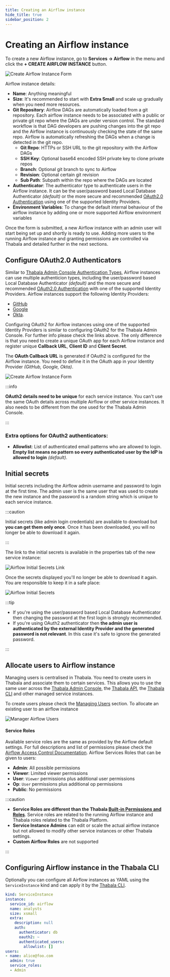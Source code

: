 ```yaml
---
title: Creating an Airflow instance
hide_title: true
sidebar_position: 2
---
```


# Creating an Airflow instance

To create a new Airflow instance, go to **Services -> Airflow** in the menu and click the
**+ CREATE AIRFLOW INSTANCE** button.

![Create Airflow Instance Form](./assets/create-airflow-instance.png)

Airflow instance details:
* **Name**: Anything meaningful
* **Size**: It's recommended to start with **Extra Small** and scale up gradually when you need more resources.
* **Git Repository**: Airflow DAGs are automatically loaded from a git repository. Each airflow instance needs
to be associated with a public or private git repo where the DAGs are under version control.
The standard workflow is that DAG developers are pushing changes into the git repo and the Airflow instance is
continuously checking the state of the same repo. Airflow is automatically refreshing the DAGs when a change
is detected in the git repo.
  * **Git Repo**: HTTPs or SSH URL to the git repository with the Airflow DAGs
  * **SSH Key**: Optional base64 encoded SSH private key to clone private repos
  * **Branch**: Optional git branch to sync to Airflow
  * **Revision**: Optional certain git revision
  * **Sub Path**: Subpath within the repo where the DAGs are located
* **Authenticator**: The authenticator type to authenticate users in the Airflow instance. It
can be the user/password based Local Database Authenticator *(default)* or the more secure and recommended
[OAuth2.0 Authentication](/admin-console/security/oauth2) using one of the supported Identity Providers.
* **Environment Variables**: To change the default internal behaviour of the airflow instance by adding
one or more supported Airflow environment variables

Once the form is submitted, a new Airflow instance with an admin user will start being set up and shortly is
ready to use. Adding more users to the running Airflow instance and granting permissions are controlled via
Thabala and detailed further in the next sections.

## Configure OAuth2.0 Authenticators

Similar to [Thabala Admin Console Authentication Types](/admin-console/security/authentication-types),
Airflow instances can use multiple authenticion types, including the user/password based Local Database Authenticator
*(default)* and the more secure and recommended [OAuth2.0 Authentication](/admin-console/security/oauth2) with
one of the supported Identity Providers. Airflow instances support the following Identity Providers:
* [GitHub](/admin-console/security/oauth2-github)
* [Google](/admin-console/security/oauth2-google)
* [Okta](/admin-console/security/oauth2-okta).

Configuring OAuth2 for Airflow instances using one of the supported Identity Providers is similar to configuring
OAuth2 for the Thabala Admin Console. For further info please check the links above. The only difference is that
you need to create a unique OAuth app for each Airflow instance and register unique
**Callback URL**, **Client ID** and **Client Secret**.

The **OAuth Callback URL** is generated if OAuth2 is configured for the Airflow instance.
You need to define it in the OAuth app  in your Identity Provider *(GitHub, Google, Okta)*.

![Create Airflow Instance Form](./assets/oauth-callback-url.png)

:::info

**OAuth2 details need to be unique** for each service instance. You can't use the same OAuth details across
multiple Airflow or other service instances. It also needs to be different from the one used for the
Thabala Admin Console.

:::

### Extra options for OAuth2 authenticators:
* **Allowlist**: List of authenticated email patterns who are allowed to login. **Empty list means no pattern
so every authenticated user by the IdP is allowed to login** *(default)*.

## Initial secrets

Initial secrets including the Airflow admin username and password to login at the first time. The admin user
is the same user that was used to create the new instance and the password is a random string which is
unique to each service instance.

:::caution

Initial secrets (like admin login credentials) are available to download but **you can get them only once**.
Once it has been downloaded, you will no longer be able to download it again.

:::

The link to the initial secrets is available in the properties tab of the new service instance:

![Airflow Initial Secrets Link](./assets/initial-secrets-link.png)

Once the secrets displayed you'll no longer be able to download it again. You are responsible to keep
it in a safe place:

![Airflow Initial Secrets](./assets/initial-secrets.png)

:::tip

* If you're using the user/password based Local Database Authenticator then changing the
password at the first login is strongly recommended.
* If you're using OAuth2 authenticator then **the admin user is authenticated by
the external Identity Provider and the generated password is not relevant**.
In this case it's safe to ignore the generated password.

:::

## Allocate users to Airflow instance

Managing users is centralised in Thabala. You need to create users in Thabala and associate them to certain services.
This allows you to use the same user across the [Thabala Admin Console](/category/thabala-admin-console),
the [Thabala API](/thabala-api), the [Thabala CLI](/thabala-cli) and other managed service instances.

To create users please check the [Managing Users](/admin-console/security/managing-users) section.
To allocate an existing user to an airflow instance


![Manager Airflow Users](./assets/manage-users.png)

#### Service Roles

Available service roles are the same as provided by the Airflow default settings.
For full descriptions and list of permissions please check the [Airflow Access Control Documentation](https://airflow.apache.org/docs/apache-airflow/stable/security/access-control.html).
Airflow Services Roles that can be given to users:

* **Admin**: All possible permissions
* **Viewer**: Limited viewer permissions
* **User**: `Viewer` permissions plus additional user permissions 
* **Op**: `User` permissions plus additional op permissions
* **Public**: No permissions

:::caution

* **Service Roles are different than the Thabala [Built-in Permissions and Roles](/admin-console/security/roles-and-permissions)**.
Service roles are related to the running Airflow instance and Thabala roles related to the Thabala Platform.
* **Service Instance Admins** can edit or scale the actual airflow instance but not allowed to modify other service instances or other
Thabala settings.
* **Custom Airflow Roles** are not supported

:::

## Configuring Airflow instance in the Thabala CLI

Optionally you can configure all Airflow instances as YAML using the `ServiceInstance` kind and can apply it by the [Thabala CLI](/thabala-cli).

```yaml
kind: ServiceInstance
instance:
  service_id: airflow
  name: analysts
  size: xsmall
  extra:
    description: null
    auth:
      authenticator: db
      oauth2: ~
      authenticated_users:
        allowlist: []
users:
- name: alice@foo.com
  admin: true
  service_roles:
  - Admin
```
